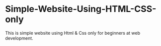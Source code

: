 # Simple-Website-Using-HTML-CSS-only
This is simple website using Html & Css only for beginners at web development.
